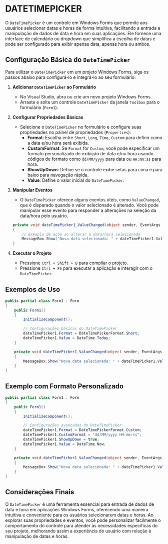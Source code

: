 # DATETIMEPICKER
O `DateTimePicker` é um controle em Windows Forms que permite aos usuários selecionar datas e horas de forma intuitiva, facilitando a entrada e manipulação de dados de data e hora em suas aplicações. Ele fornece uma interface de calendário ou dropdown que simplifica a escolha de datas e pode ser configurado para exibir apenas data, apenas hora ou ambos.

## Configuração Básica do `DateTimePicker`
Para utilizar o `DateTimePicker` em um projeto Windows Forms, siga os passos abaixo para configurá-lo e integrá-lo ao seu formulário:

1. **Adicionar `DateTimePicker` ao Formulário**

   - No Visual Studio, abra ou crie um novo projeto Windows Forms.
   - Arraste e solte um controle `DateTimePicker` da janela `Toolbox` para o formulário (`Form1`).

2. **Configurar Propriedades Básicas**

   - Selecione o `DateTimePicker` no formulário e configure suas propriedades no painel de propriedades (`Properties`):
     - **Format**: Escolha entre `Short`, `Long`, `Time`, `Custom` para definir como a data e/ou hora será exibida.
     - **CustomFormat**: Se `Format` for `Custom`, você pode especificar um formato personalizado de exibição de data e/ou hora usando códigos de formato como `dd/MM/yyyy` para data ou `HH:mm:ss` para hora.
     - **ShowUpDown**: Define se o controle exibe setas para cima e para baixo para navegação rápida.
     - **Value**: Define o valor inicial do `DateTimePicker`.

3. **Manipular Eventos**

   - O `DateTimePicker` oferece alguns eventos úteis, como `ValueChanged`, que é disparado quando o valor selecionado é alterado. Você pode manipular esse evento para responder a alterações na seleção da data/hora pelo usuário.

   ```csharp
   private void dateTimePicker1_ValueChanged(object sender, EventArgs e)
   {
       // Exemplo de ação ao alterar a data/hora selecionada
       MessageBox.Show("Nova data selecionada: " + dateTimePicker1.Value.ToShortDateString());
   }
   ```

4. **Executar o Projeto**

   - Pressione `Ctrl + Shift + B` para compilar o projeto.
   - Pressione `Ctrl + F5` para executar a aplicação e interagir com o `DateTimePicker`.

## Exemplos de Uso
```csharp
public partial class Form1 : Form
{
    public Form1()
    {
        InitializeComponent();

        // Configurações básicas do DateTimePicker
        dateTimePicker1.Format = DateTimePickerFormat.Short;
        dateTimePicker1.Value = DateTime.Today;
    }

    private void dateTimePicker1_ValueChanged(object sender, EventArgs e)
    {
        MessageBox.Show("Nova data selecionada: " + dateTimePicker1.Value.ToShortDateString());
    }
}
```

## Exemplo com Formato Personalizado
```csharp
public partial class Form1 : Form
{
    public Form1()
    {
        InitializeComponent();

        // Configurações avançadas do DateTimePicker
        dateTimePicker1.Format = DateTimePickerFormat.Custom;
        dateTimePicker1.CustomFormat = "dd/MM/yyyy HH:mm:ss";
        dateTimePicker1.ShowUpDown = true;
        dateTimePicker1.Value = DateTime.Now;
    }

    private void dateTimePicker1_ValueChanged(object sender, EventArgs e)
    {
        MessageBox.Show("Nova data selecionada: " + dateTimePicker1.Value.ToString("dd/MM/yyyy HH:mm:ss"));
    }
}
```

## Considerações Finais
O `DateTimePicker` é uma ferramenta essencial para entrada de dados de data e hora em aplicações Windows Forms, oferecendo uma maneira intuitiva e conveniente para os usuários selecionarem datas e horas. Ao explorar suas propriedades e eventos, você pode personalizar facilmente o comportamento do controle para atender às necessidades específicas do seu projeto, melhorando assim a experiência do usuário com relação à manipulação de datas e horas.